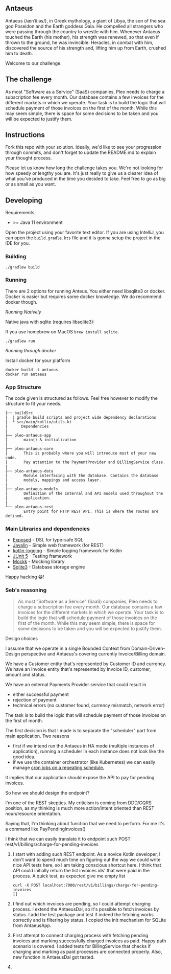 ## Antaeus

Antaeus (/ænˈtiːəs/), in Greek mythology, a giant of Libya, the son of the sea god Poseidon and the Earth goddess Gaia. He compelled all strangers who were passing through the country to wrestle with him. Whenever Antaeus touched the Earth (his mother), his strength was renewed, so that even if thrown to the ground, he was invincible. Heracles, in combat with him, discovered the source of his strength and, lifting him up from Earth, crushed him to death.

Welcome to our challenge.

## The challenge

As most "Software as a Service" (SaaS) companies, Pleo needs to charge a subscription fee every month. Our database contains a few invoices for the different markets in which we operate. Your task is to build the logic that will schedule payment of those invoices on the first of the month. While this may seem simple, there is space for some decisions to be taken and you will be expected to justify them.

## Instructions

Fork this repo with your solution. Ideally, we'd like to see your progression through commits, and don't forget to update the README.md to explain your thought process.

Please let us know how long the challenge takes you. We're not looking for how speedy or lengthy you are. It's just really to give us a clearer idea of what you've produced in the time you decided to take. Feel free to go as big or as small as you want.

## Developing

Requirements:
- \>= Java 11 environment

Open the project using your favorite text editor. If you are using IntelliJ, you can open the `build.gradle.kts` file and it is gonna setup the project in the IDE for you.

### Building

```
./gradlew build
```

### Running

There are 2 options for running Anteus. You either need libsqlite3 or docker. Docker is easier but requires some docker knowledge. We do recommend docker though.

*Running Natively*

Native java with sqlite (requires libsqlite3):

If you use homebrew on MacOS `brew install sqlite`.

```
./gradlew run
```

*Running through docker*

Install docker for your platform

```
docker build -t antaeus
docker run antaeus
```

### App Structure
The code given is structured as follows. Feel free however to modify the structure to fit your needs.
```
├── buildSrc
|  | gradle build scripts and project wide dependency declarations
|  └ src/main/kotlin/utils.kt 
|      Dependencies
|
├── pleo-antaeus-app
|       main() & initialization
|
├── pleo-antaeus-core
|       This is probably where you will introduce most of your new code.
|       Pay attention to the PaymentProvider and BillingService class.
|
├── pleo-antaeus-data
|       Module interfacing with the database. Contains the database 
|       models, mappings and access layer.
|
├── pleo-antaeus-models
|       Definition of the Internal and API models used throughout the
|       application.
|
└── pleo-antaeus-rest
        Entry point for HTTP REST API. This is where the routes are defined.
```

### Main Libraries and dependencies
* [Exposed](https://github.com/JetBrains/Exposed) - DSL for type-safe SQL
* [Javalin](https://javalin.io/) - Simple web framework (for REST)
* [kotlin-logging](https://github.com/MicroUtils/kotlin-logging) - Simple logging framework for Kotlin
* [JUnit 5](https://junit.org/junit5/) - Testing framework
* [Mockk](https://mockk.io/) - Mocking library
* [Sqlite3](https://sqlite.org/index.html) - Database storage engine

Happy hacking 😁!

### Seb's reasoning

>As most "Software as a Service" (SaaS) companies, Pleo needs to charge a subscription fee every month. 
>Our database contains a few invoices for the different markets in which we operate. 
>Your task is to build the logic that will schedule payment of those invoices on the first of the month.
>While this may seem simple, there is space for some decisions to be taken and you will be expected to justify them.

Design choices 

I assume that we operate in a single Bounded Context from Domain-Driven-Design perspective and Antaeus's covering currently Invoice/Billing domain. 

We have a Customer entity that's represented by Customer ID and currency.
We have an Invoice entity that's represented by Invoice ID, customer, amount and status.

We have an external Payments Provider service that could result in 
- either successful payment
- rejection of payment
- technical errors (no customer found, currency mismatch, network error)

The task is to build the logic that will schedule payment of those invoices on the first of month.

The first decision is that I made is to separate the "scheduler" part from main application. Two reasons
- first if we intend run the Antaeus in HA mode (multiple instances of application), running a scheduler in each instance does not look like the good idea.
- if we use the container orchestrator (like Kubernetes) we can easily manage [cron jobs on a repeating schedule.](#https://kubernetes.io/docs/concepts/workloads/controllers/cron-jobs/)

It implies that our application should expose the API to pay for pending invoices.

So how we should design the endpoint?

I'm one of the REST skeptics. My criticism is coming from DDD/CQRS position, as my thinking is much more action/intent oriented than REST noun/resource orientation.

Saying that, I'm thinking about function that we need to perform. For me it's a command like PayPendingInvoices()

I think that we can easily translate it to endpoint such 
POST rest/v1/billings/charge-for-pending-invoices

1. I start with adding such REST endpoint. As a novice Kotlin developer, I don't want to spend much time on figuring out the way we could write nice API tests here, so I am taking conscious shortcut here. 
I think that API could initially return the list invoices ids' that were paid in the process. A quick test, as expected give me empty list
   ```
   curl -X POST localhost:7000/rest/v1/billings/charge-for-pending-invoices
   []
   ```
2. I find out which invoices are pending, so I could attempt charging process. 
   I extend the AntaeusDal, so it's possible to fetch invoices by status. 
   I add the test package and test if indeed the fetching works correctly and is filtering by status. 
   I copied the init mechanism for SQLite from AntaeusApp. 
   
3. First attempt to connect charging process with fetching pending invoices and marking successfully charged invoices as paid. Happy path scenario is covered.
I added tests for BillingService that checks if charging and marking as paid processes are connected properly. Also, new function in AntaeusDal got tested.
   
4. 






